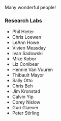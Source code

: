 Many wonderful people!

### Research Labs

* Phil Hieter
* Chris Loewen
* LeAnn Howe
* Vivien Measday
* Ivan Sadowski
* Mike Kobor
* Liz Conibear
* Hennie Van Vuuren
* Thibault Mayor
* Sally Otto
* Chris Beh
* Jim Kronstad
* Calvin Yip
* Corey Nislow
* Guri Giaever
* Peter Stirling
